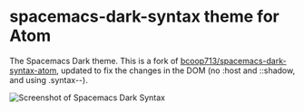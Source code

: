 # spacemacs-dark-syntax theme for Atom

The Spacemacs Dark theme. This is a fork of [bcoop713/spacemacs-dark-syntax-atom](https://github.com/bcoop713/spacemacs-dark-syntax-atom), updated to fix the changes in the DOM (no :host and ::shadow, and using .syntax--).

![Screenshot of Spacemacs Dark Syntax](http://i.imgur.com/aZW1KuP.jpg)
